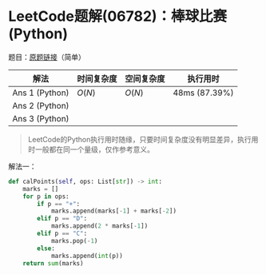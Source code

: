 # LeetCode题解(06782)：棒球比赛(Python)

题目：[原题链接](https://leetcode-cn.com/problems/baseball-game/)（简单）

| 解法           | 时间复杂度 | 空间复杂度 | 执行用时      |
| -------------- | ---------- | ---------- | ------------- |
| Ans 1 (Python) | $O(N)$     | $O(N)$     | 48ms (87.39%) |
| Ans 2 (Python) |            |            |               |
| Ans 3 (Python) |            |            |               |

>  LeetCode的Python执行用时随缘，只要时间复杂度没有明显差异，执行用时一般都在同一个量级，仅作参考意义。

解法一：

```python
def calPoints(self, ops: List[str]) -> int:
    marks = []
    for p in ops:
        if p == "+":
            marks.append(marks[-1] + marks[-2])
        elif p == "D":
            marks.append(2 * marks[-1])
        elif p == "C":
            marks.pop(-1)
        else:
            marks.append(int(p))
    return sum(marks)
```